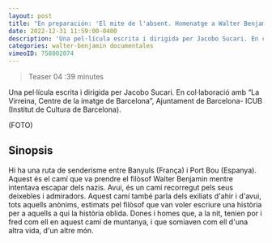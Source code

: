 ```yaml
---
layout: post
title: "En preparación: 'El mite de l'absent. Homenatge a Walter Benjamin'"
date: 2022-12-31 11:59:00-0400
description: 'Una pel·lícula escrita i dirigida per Jacobo Sucari. En col·laboració amb “La Virreina, Centre de la imatge de Barcelona”, Ajuntament de Barcelona- ICUB (Institut de Cultura de Barcelona).'
categories: walter-benjamin documentales 
vimeoID: 758002074
---
```


>Teaser 04 :39 minutes

Una pel·lícula escrita i dirigida per Jacobo Sucari.
En col·laboració amb “La Virreina, Centre de la imatge de Barcelona”, Ajuntament de Barcelona- ICUB (Institut de Cultura de Barcelona).

(FOTO)


## Sinopsis

Hi ha una ruta de senderisme entre Banyuls (França) i Port Bou (Espanya). Aquest és el camí que va prendre el filòsof Walter Benjamin mentre intentava escapar dels nazis. Avui, és un camí recorregut pels seus deixebles i admiradors. Aquest camí també parla dels exiliats d'ahir i d'avui, tots aquells anònims, estimats pel filòsof que van voler escriure una història per a aquells a qui la història oblida. Dones i homes que, a la nit, tenien por i fred com ell en aquest camí de muntanya, i que somiaven com ell d'una altra vida, d'un altre món.



